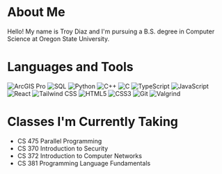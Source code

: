 # About Me
Hello! My name is Troy Diaz and I'm pursuing a B.S. degree in Computer Science at Oregon State University. 

# Languages and Tools

![ArcGIS Pro](https://img.shields.io/badge/ArcGIS%20Pro-34A853?style=for-the-badge&logo=esri&logoColor=white) ![SQL](https://img.shields.io/badge/SQL-4479A1?style=for-the-badge&logo=postgresql&logoColor=white) ![Python](https://img.shields.io/badge/Python-3776AB?style=for-the-badge&logo=python&logoColor=white) ![C++](https://img.shields.io/badge/C++-00599C?style=for-the-badge&logo=cplusplus&logoColor=white) ![C](https://img.shields.io/badge/C-00599C?style=for-the-badge&logo=c&logoColor=white) ![TypeScript](https://img.shields.io/badge/TypeScript-3178C6?style=for-the-badge&logo=typescript&logoColor=white) ![JavaScript](https://img.shields.io/badge/JavaScript-F7DF1E?style=for-the-badge&logo=javascript&logoColor=black) ![React](https://img.shields.io/badge/React.js-20232A?style=for-the-badge&logo=react&logoColor=61DAFB) ![Tailwind CSS](https://img.shields.io/badge/Tailwind%20CSS-06B6D4?style=for-the-badge&logo=tailwindcss&logoColor=white) ![HTML5](https://img.shields.io/badge/HTML5-E34F26?style=for-the-badge&logo=html5&logoColor=white) ![CSS3](https://img.shields.io/badge/CSS3-1572B6?style=for-the-badge&logo=css3&logoColor=white) ![Git](https://img.shields.io/badge/Git-F05032?style=for-the-badge&logo=git&logoColor=white) ![Valgrind](https://img.shields.io/badge/Valgrind-009480?style=for-the-badge&logoColor=white)


# Classes I'm Currently Taking

- CS 475 Parallel Programming
- CS 370 Introduction to Security
- CS 372 Introduction to Computer Networks
- CS 381 Programming Language Fundamentals
